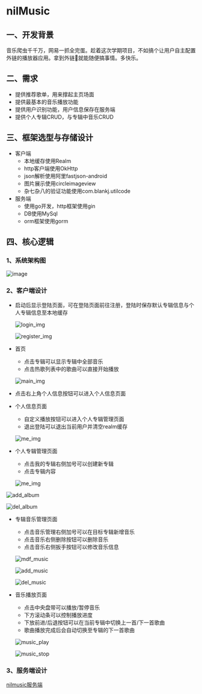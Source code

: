 # nilMusic

## 一、开发背景

​	音乐爬虫千千万，网易一抓全完蛋。趁着这次学期项目，不如搞个让用户自主配置外链的播放器应用。拿到外链👴就能随便搞事情。多快乐。

## 二、需求

- 提供推荐歌单，用来撑起主页场面
- 提供最基本的音乐播放功能
- 提供用户识别功能，用户信息保存在服务端
- 提供个人专辑CRUD，与专辑中音乐CRUD

## 三、框架选型与存储设计

- 客户端
  - 本地缓存使用Realm
  - http客户端使用OkHttp
  - json解析使用阿里fastjson-android
  - 图片展示使用circleimageview
  - 杂七杂八的验证功能使用com.blankj.utilcode
- 服务端
  - 使用go开发，http框架使用gin
  - DB使用MySql
  - orm框架使用gorm

## 四、核心逻辑

### 1、系统架构图

![image](https://raw.githubusercontent.com/suvvm/nilmusic_service/master/resources/nilMusic%E7%B3%BB%E7%BB%9F%E6%9E%B6%E6%9E%84.png)

### 2、客户端设计

- 启动后显示登陆页面，可在登陆页面前往注册，登陆时保存默认专辑信息与个人专辑信息至本地缓存

  ![login_img](https://raw.githubusercontent.com/suvvm/nilMusic/master/readme_res/login.jpg)

  ![register_img](https://raw.githubusercontent.com/suvvm/nilMusic/master/readme_res/register.jpg)

- 首页

  - 点击专辑可以显示专辑中全部音乐
  - 点击热歌列表中的歌曲可以直接开始播放

  ![main_img](https://raw.githubusercontent.com/suvvm/nilMusic/master/readme_res/main.jpg)

- 点击右上角个人信息按钮可以进入个人信息页面

- 个人信息页面

  - 自定义播放按钮可以进入个人专辑管理页面
  - 退出登陆可以退出当前用户并清空realm缓存

  ![me_img](https://raw.githubusercontent.com/suvvm/nilMusic/master/readme_res/me.jpg)

- 个人专辑管理页面

  - 点击我的专辑右侧加号可以创建新专辑
  - 点击专辑内容

  ![me_img](https://raw.githubusercontent.com/suvvm/nilMusic/master/readme_res/mdf_album.jpg)

![add_album](https://raw.githubusercontent.com/suvvm/nilMusic/master/readme_res/add_album.jpg)

![del_album](https://raw.githubusercontent.com/suvvm/nilMusic/master/readme_res/del_album.jpg)

- 专辑音乐管理页面

  - 点击音乐管理右侧加号可以在目标专辑新增音乐
  - 点击音乐右侧删除按钮可以删除音乐
  - 点击音乐右侧扳手按钮可以修改音乐信息

  ![mdf_music](https://raw.githubusercontent.com/suvvm/nilMusic/master/readme_res/mdf_music.jpg)

  ![add_music](https://raw.githubusercontent.com/suvvm/nilMusic/master/readme_res/add_music.jpg)

  ![del_music](https://raw.githubusercontent.com/suvvm/nilMusic/master/readme_res/del_music.jpg)

- 音乐播放页面

  - 点击中央盘带可以播放/暂停音乐
  - 下方滚动条可以控制播放进度
  - 下放前进/后退按钮可以在当前专辑中切换上一首/下一首歌曲
  - 歌曲播放完成后会自动切换至专辑的下一首歌曲

  ![music_play](https://raw.githubusercontent.com/suvvm/nilMusic/master/readme_res/music_play.jpg)

  ![music_stop](https://raw.githubusercontent.com/suvvm/nilMusic/master/readme_res/music_stop.jpg)

### 3、服务端设计

[nilmusic服务端](https://github.com/suvvm/nilmusic_service)

